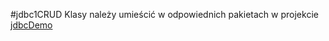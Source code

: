 #jdbc1CRUD
Klasy należy umieścić w odpowiednich pakietach w projekcie [jdbcDemo](https://github.com/KubaNeumann/jdbcdemo)

